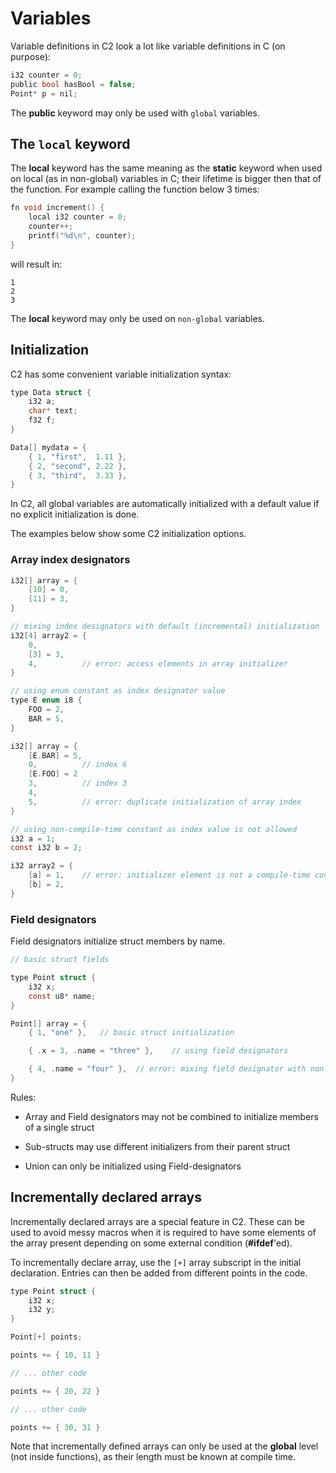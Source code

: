 # Variables

Variable definitions in C2 look a lot like variable definitions in C (on purpose):

```c
i32 counter = 0;
public bool hasBool = false;
Point* p = nil;
```

The __public__ keyword may only be used with `global` variables.

## The `local` keyword

The __local__ keyword has the same meaning as the __static__ keyword when used on local
(as in non-global) variables in C; their lifetime is bigger then that of the function.
For example calling the function below 3 times:

```c
fn void increment() {
    local i32 counter = 0;
    counter++;
    printf("%d\n", counter);
}
```
will result in:
```
1
2
3
```

The __local__ keyword may only be used on `non-global` variables.

## Initialization

C2 has some convenient variable initialization syntax:

```c
type Data struct {
    i32 a;
    char* text;
    f32 f;
}

Data[] mydata = {
    { 1, "first",  1.11 },
    { 2, "second", 2.22 },
    { 3, "third",  3.33 },
}
```

In C2, all global variables are automatically initialized with a default value
if no explicit initialization is done.

The examples below show some C2 initialization options.

### Array index designators
```c
i32[] array = {
    [10] = 0,
    [11] = 3,
}

// mixing index designators with default (incremental) initialization
i32[4] array2 = {
    0,
    [3] = 3,
    4,          // error: access elements in array initializer
}

// using enum constant as index designator value
type E enum i8 {
    FOO = 2,
    BAR = 5,
}

i32[] array = {
    [E.BAR] = 5,
    0,          // index 6
    [E.FOO] = 2
    3,          // index 3
    4,
    5,          // error: duplicate initialization of array index
}

// using non-compile-time constant as index value is not allowed
i32 a = 1;
const i32 b = 2;

i32 array2 = {
    [a] = 1,    // error: initializer element is not a compile-time constant
    [b] = 2,
}
```

### Field designators
Field designators initialize struct members by name.
```c
// basic struct fields

type Point struct {
    i32 x;
    const u8* name;
}

Point[] array = {
    { 1, "one" },   // basic struct initialization

    { .x = 3, .name = "three" },    // using field designators

    { 4, .name = "four" },  // error: mixing field designator with non-field designators
}
```

Rules:

* Array and Field designators may not be combined to initialize members of a single struct

* Sub-structs may use different initializers from their parent struct

* Union can only be initialized using Field-designators


## Incrementally declared arrays
Incrementally declared arrays are a special feature in C2. These can be used to avoid messy macros when
it is required to have some elements of the array present depending on some external condition (__#ifdef__'ed).

To incrementally declare array, use the `[+]` array subscript in the initial declaration. Entries can then be added from
different points in the code.
```c
type Point struct {
    i32 x;
    i32 y;
}

Point[+] points;

points += { 10, 11 }

// ... other code

points += { 20, 22 }

// ... other code

points += { 30, 31 }
```

Note that incrementally defined arrays can only be used at the __global__ level (not inside functions), as their length must be
known at compile time.

